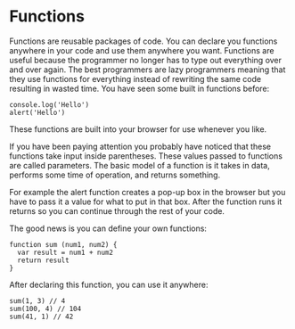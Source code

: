 # Functions

Functions are reusable packages of code. You can declare you functions anywhere in your code and use them anywhere you want. Functions are useful because the programmer no longer has to type out everything over and over again. The best programmers are lazy programmers meaning that they use functions for everything instead of rewriting the same code resulting in wasted time. You have seen some built in functions before:

```
console.log('Hello')
alert('Hello')
```

These functions are built into your browser for use whenever you like.

If you have been paying attention you probably have noticed that these functions take input inside parentheses. These values passed to functions are called parameters. The basic model of a function is it takes in data, performs some time of operation, and returns something.

For example the alert function creates a pop-up box in the browser but you have to pass it a value for what to put in that box. After the function runs it returns so you can continue through the rest of your code.

The good news is you can define your own functions:

```
function sum (num1, num2) {
  var result = num1 + num2
  return result
}
```

After declaring this function, you can use it anywhere:

```
sum(1, 3) // 4
sum(100, 4) // 104
sum(41, 1) // 42
```
